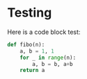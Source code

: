 # Testing

Here is a code block test:

```python
def fibo(n):
    a, b = 1, 1
    for _ in range(n):
        a, b = b, a+b
    return a
```